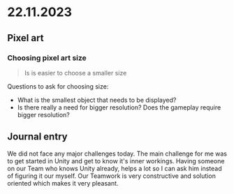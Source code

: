 # 22.11.2023

## Pixel art

### Choosing pixel art size

> Is is easier to choose a smaller size

Questions to ask for choosing size:
- What is the smallest object that needs to be displayed?
- Is there really a need for bigger resolution? Does the gameplay require bigger resolution? 

## Journal entry

We did not face any major challenges today. The main challenge for me was to get started in Unity and get to know it's inner workings. Having someone on our Team who knows Unity already, helps a lot so I can ask him instead of figuring it our myself. Our Teamwork is very constructive and solution oriented which makes it very pleasant.